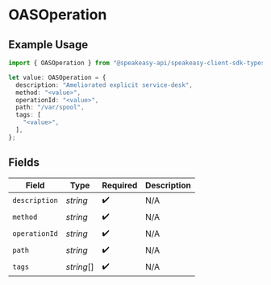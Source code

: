 # OASOperation

## Example Usage

```typescript
import { OASOperation } from "@speakeasy-api/speakeasy-client-sdk-typescript/sdk/models/shared";

let value: OASOperation = {
  description: "Ameliorated explicit service-desk",
  method: "<value>",
  operationId: "<value>",
  path: "/var/spool",
  tags: [
    "<value>",
  ],
};
```

## Fields

| Field              | Type               | Required           | Description        |
| ------------------ | ------------------ | ------------------ | ------------------ |
| `description`      | *string*           | :heavy_check_mark: | N/A                |
| `method`           | *string*           | :heavy_check_mark: | N/A                |
| `operationId`      | *string*           | :heavy_check_mark: | N/A                |
| `path`             | *string*           | :heavy_check_mark: | N/A                |
| `tags`             | *string*[]         | :heavy_check_mark: | N/A                |